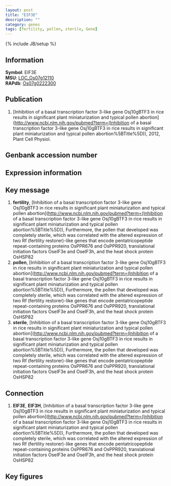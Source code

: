 ```yaml
---
layout: post
title: "EIF3E"
description: ""
category: genes
tags: [fertility, pollen, sterile, Gene]
---
```

{% include JB/setup %}

## Information
__Symbol__: EIF3E  
__MSU__: [LOC_Os07g12110](http://rice.plantbiology.msu.edu/cgi-bin/ORF_infopage.cgi?orf=LOC_Os07g12110)  
__RAPdb__: [Os07g0222300](http://rapdb.dna.affrc.go.jp/viewer/gbrowse_details/irgsp1?name=Os07g0222300)  

## Publication
1. [Inhibition of a basal transcription factor 3-like gene Osj10gBTF3 in rice results in significant plant miniaturization and typical pollen abortion](http://www.ncbi.nlm.nih.gov/pubmed?term=(Inhibition of a basal transcription factor 3-like gene Osj10gBTF3 in rice results in significant plant miniaturization and typical pollen abortion%5BTitle%5D)), 2012, Plant Cell Physiol.

## Genbank accession number

## Expression information

## Key message
1. __fertility__, [Inhibition of a basal transcription factor 3-like gene Osj10gBTF3 in rice results in significant plant miniaturization and typical pollen abortion](http://www.ncbi.nlm.nih.gov/pubmed?term=(Inhibition of a basal transcription factor 3-like gene Osj10gBTF3 in rice results in significant plant miniaturization and typical pollen abortion%5BTitle%5D)),  Furthermore, the pollen that developed was completely sterile, which was correlated with the altered expression of two Rf (fertility restorer)-like genes that encode pentatricopeptide repeat-containing proteins OsPPR676 and OsPPR920, translational initiation factors OseIF3e and OseIF3h, and the heat shock protein OsHSP82
2. __pollen__, [Inhibition of a basal transcription factor 3-like gene Osj10gBTF3 in rice results in significant plant miniaturization and typical pollen abortion](http://www.ncbi.nlm.nih.gov/pubmed?term=(Inhibition of a basal transcription factor 3-like gene Osj10gBTF3 in rice results in significant plant miniaturization and typical pollen abortion%5BTitle%5D)),  Furthermore, the pollen that developed was completely sterile, which was correlated with the altered expression of two Rf (fertility restorer)-like genes that encode pentatricopeptide repeat-containing proteins OsPPR676 and OsPPR920, translational initiation factors OseIF3e and OseIF3h, and the heat shock protein OsHSP82
3. __sterile__, [Inhibition of a basal transcription factor 3-like gene Osj10gBTF3 in rice results in significant plant miniaturization and typical pollen abortion](http://www.ncbi.nlm.nih.gov/pubmed?term=(Inhibition of a basal transcription factor 3-like gene Osj10gBTF3 in rice results in significant plant miniaturization and typical pollen abortion%5BTitle%5D)),  Furthermore, the pollen that developed was completely sterile, which was correlated with the altered expression of two Rf (fertility restorer)-like genes that encode pentatricopeptide repeat-containing proteins OsPPR676 and OsPPR920, translational initiation factors OseIF3e and OseIF3h, and the heat shock protein OsHSP82

## Connection
1. __EIF3E__, __EIF3H__, [Inhibition of a basal transcription factor 3-like gene Osj10gBTF3 in rice results in significant plant miniaturization and typical pollen abortion](http://www.ncbi.nlm.nih.gov/pubmed?term=(Inhibition of a basal transcription factor 3-like gene Osj10gBTF3 in rice results in significant plant miniaturization and typical pollen abortion%5BTitle%5D)),  Furthermore, the pollen that developed was completely sterile, which was correlated with the altered expression of two Rf (fertility restorer)-like genes that encode pentatricopeptide repeat-containing proteins OsPPR676 and OsPPR920, translational initiation factors OseIF3e and OseIF3h, and the heat shock protein OsHSP82

## Key figures


